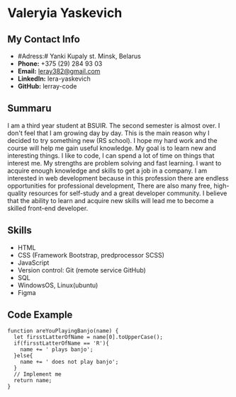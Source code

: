# Valeryia Yaskevich

## My Contact Info

- #Adress:# Yanki Kupaly st. Minsk, Belarus
- **Phone:** +375 (29) 284 93 03
- **Email:** leray382@gmail.com
- **LinkedIn:** lera-yaskevich
- **GitHub:** lerray-code

## Summaru

I am a third year student at BSUIR. The second semester is almost over. I don't feel that I am growing day by day. This is the main reason why I decided to try something new (RS school). I hope my hard work and the course will help me gain useful knowledge.
My goal is to learn new and interesting things. I like to code, I can spend a lot of time on things that interest me. My strengths are problem solving and fast learning. I want to acquire enough knowledge and skills to get a job in a company.
I am interested in web development because in this profession there are endless opportunities for professional development,
There are also many free, high-quality resources for self-study and a great developer community.
I believe that the ability to learn and acquire new skills will lead me to become a skilled front-end developer.

## Skills

- HTML
- CSS (Framework Bootstrap, predprocessor SCSS)
- JavaScript
- Version control: Git (remote service GitHub)
- SQL
- WindowsOS, Linux(ubuntu)
- Figma

## Code Example

```
function areYouPlayingBanjo(name) {
  let firsstLatterOfName = name[0].toUpperCase();
  if(firsstLatterOfName == 'R'){
    name += ' plays banjo';
  }else{
    name += ' does not play banjo';
  }
  // Implement me
  return name;
}
```